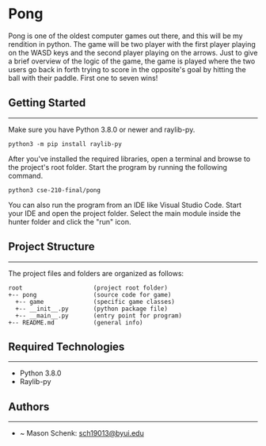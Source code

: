 # Pong
Pong is one of the oldest computer games out there, and this will be my
rendition in python. The game will be two player with the first player
playing on the WASD keys and the second player playing on the arrows. 
Just to give a brief overview of the logic of the game, the game is played
where the two users go back in forth trying to score in the opposite's goal by
hitting the ball with their paddle. First one to seven wins!

## Getting Started
---
Make sure you have Python 3.8.0 or newer and raylib-py.
```
python3 -m pip install raylib-py
```
After you've installed the required libraries, open a terminal and browse to the 
project's root folder. Start the program by running the following command.
```
python3 cse-210-final/pong 
```
You can also run the program from an IDE like Visual Studio Code. Start your IDE 
and open the project folder. Select the main module inside the hunter folder and 
click the "run" icon.

## Project Structure
---
The project files and folders are organized as follows:
```
root                    (project root folder)
+-- pong                (source code for game)
  +-- game              (specific game classes)
  +-- __init__.py       (python package file)
  +-- __main__.py       (entry point for program)
+-- README.md           (general info)
```

## Required Technologies
---
* Python 3.8.0
* Raylib-py

## Authors
---
* ~ Mason Schenk: sch19013@byui.edu
